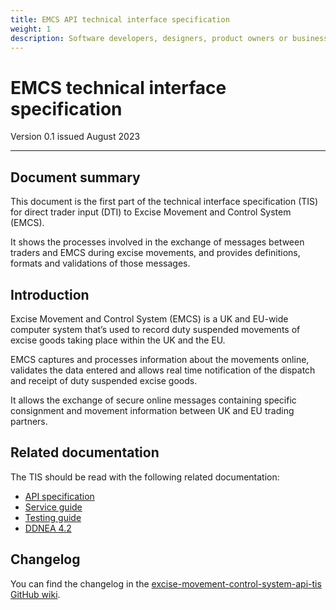```yaml
---
title: EMCS API technical interface specification
weight: 1
description: Software developers, designers, product owners or business analysts. Integrate your software with the EMCS service
---
```


# EMCS technical interface specification

Version 0.1 issued August 2023
***


## Document summary

This document is the first part of the technical interface specification (TIS) for direct trader input (DTI) to Excise Movement and Control System (EMCS). 
 
It shows the processes involved in the exchange of messages between traders and EMCS during excise movements, and provides definitions, formats and validations of those messages.  


## Introduction
 
Excise Movement and Control System (EMCS) is a UK and EU-wide computer system that’s used to record duty suspended movements of excise goods taking place within the UK and the EU.

EMCS captures and processes information about the movements online, validates the data entered and allows real time notification of the dispatch and receipt of duty suspended excise goods.

It allows the exchange of secure online messages containing specific consignment and movement information between UK and EU trading partners.



## Related documentation

The TIS should be read with the following related documentation: 

- [API specification](/api-documentation/docs/api/service/excise-movement-control-system-api/1.0/oas/page)
- [Service guide](/guides/emcs-api-service-guide/)
- [Testing guide](/guides/emcs-api-testing-guide/)
- [DDNEA 4.2](/guides/excise-movement-control-system-api-tis/excise-movement-DDNEA)

## Changelog

You can find the changelog in the [excise-movement-control-system-api-tis GitHub wiki](https://github.com/hmrc/excise-movement-control-system-api-tis/wiki/Excise-Movement-Control-System-API-TIS-changelog).
